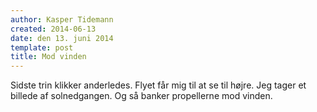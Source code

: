 ```yaml
---
author: Kasper Tidemann
created: 2014-06-13
date: den 13. juni 2014
template: post
title: Mod vinden
---
```


Sidste trin klikker anderledes. Flyet får mig til at se til højre. Jeg tager et billede af solnedgangen. Og så banker propellerne mod vinden.